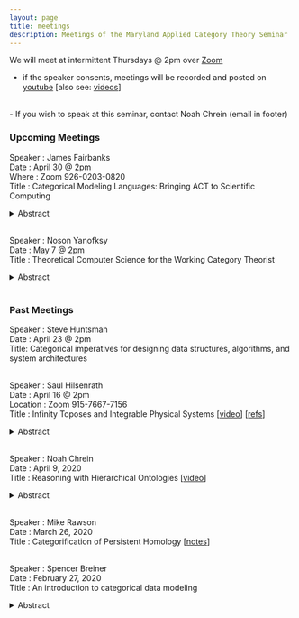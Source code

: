 ```yaml
---
layout: page
title: meetings
description: Meetings of the Maryland Applied Category Theory Seminar
---
```

We will meet at intermittent Thursdays @ 2pm over [Zoom](zoom.us)
- if the speaker consents, meetings will be recorded and posted on [youtube](https://www.youtube.com/channel/UCt912tGdm6vYlIMCqklxfoQ)  \[also see: [videos](./Videos.html)\]
<br/>
- If you wish to speak at this seminar, contact Noah Chrein (email in footer)

### Upcoming Meetings





Speaker : James Fairbanks  
Date : April 30 @ 2pm  
Where : Zoom 926-0203-0820  
Title : Categorical Modeling Languages: Bringing ACT to Scientific Computing  
<details><summary>Abstract</summary>
<p>
I’ll discuss a perspective on scientific computing centered around the modeling framework. Applied Category Theory gives us the tools to represent these modeling frameworks and build powerful software for representing, manipulating, and solving complex systems in science and engineering. This work builds on decorated cospans, and categorical logic for knowledge representation. I’ll end with some open questions involving dynamical systems.

</p>
</details>  
<br/>

Speaker : Noson Yanofksy  
Date : May 7 @ 2pm  
Title : Theoretical Computer Science for the Working Category Theorist  
<details><summary>Abstract</summary>
<p>
This talk is a preview of a forthcoming book in the Applied Category Theory series of Cambridge University Press. The book uses basic category theory to describe all the central concepts and prove the main theorems of theoretical computer science. Category theory, which works with functions, processes, and structures, is uniquely qualified to present the fundamental results of theoretical computer science. We will meet some of the deepest ideas and theorems of modern computers and mathematics,  e.g., Turing machines, unsolvable problems, the P=NP question, Kurt Gödel's incompleteness theorem, intractable problems, cryptographic protocols, Alan Turing's Halting problem, and much more. I will report on new things I learned about theoretical computer science and category theory while working on this project.

</p>
</details>  
<br/>


### Past Meetings


Speaker : Steve Huntsman  
Date : April 23 @ 2pm  
Title: Categorical imperatives for designing data structures, algorithms, and system architectures  
<br/>


Speaker : Saul Hilsenrath  
Date : April 16 @ 2pm  
Location : Zoom 915-7667-7156  
Title : Infinity Toposes and Integrable Physical Systems \[[video](https://www.youtube.com/watch?v=JNWXUAPpJWc)\] \[[refs](..\assets\docs\Saul_References_April_16.pdf)\]
<br/>
<details><summary>Abstract</summary>
<p>
 In physics, wave phenomena are modeled by integrable systems of PDEs, the solutions of which are points in an infinite-dimensional Grassmannian. In this talk, I will show that the Grassmannian and certain other physically-relevant moduli spaces, time permitting, correspond to instances of a particular class of infinity toposes. I will conclude with some of the mathematical and physical implications.

</p>
</details>  
<br/>  


Speaker : Noah Chrein  
Date : April 9, 2020  
Title : Reasoning with Hierarchical Ontologies  \[[video](https://www.youtube.com/watch?v=_CPAJn49oQk)\]  
<details><summary>Abstract</summary>
<p>
I will give an intuitive introduction to representation and reasoning with hierarchical ontologies. Most of the talk will be done through a notes application, but I will also show a prototype graphical interface for creating ontologies.

</p>
</details>  
<br/>


Speaker : Mike Rawson  
Date : March 26, 2020  
Title : Categorification of Persistent Homology \[[notes](../assets/docs/Mike_Rawson_March_26.pdf)\]  
<br/>

Speaker : Spencer Breiner  
Date : February 27, 2020  
Title : An introduction to categorical data modeling  
<details><summary>Abstract</summary>
<p>
This talk will give an informal and accessible introduction to the use of category theory for modeling logical (or ontological) information. Topics will include the relationship between categories and graphs, logical structures in a category and functorial semantics. If time allows, I will also say a bit about how these approaches generalize to other structures like monoidal categories and operads.
</p>
</details>
<br/>

